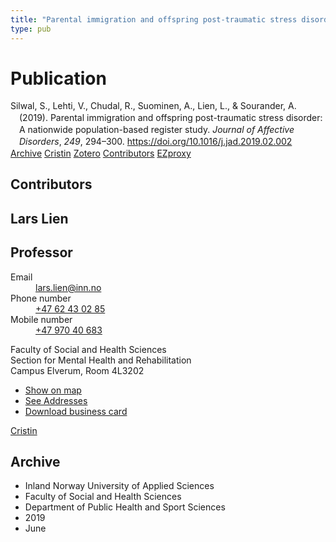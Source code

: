 ```yaml
---
title: "Parental immigration and offspring post-traumatic stress disorder: A nationwide population-based register study"
type: pub
---
```

<h1>Publication</h1>
<article id="csl-bib-container-2CTSL2AQ" class="csl-bib-container">
  <div class="csl-bib-body" style="line-height: 1.35; padding-left: 1em; text-indent:-1em;">
  <div class="csl-entry">Silwal, S., Lehti, V., Chudal, R., Suominen, A., Lien, L., &amp; Sourander, A. (2019). Parental immigration and offspring post-traumatic stress disorder: A nationwide population-based register study. <i>Journal of Affective Disorders</i>, <i>249</i>, 294&#x2013;300. <a href="https://doi.org/10.1016/j.jad.2019.02.002">https://doi.org/10.1016/j.jad.2019.02.002</a></div>
</div>
  <div class="csl-bib-buttons">
    <a href="#taxonomy-article-2CTSL2AQ" class="csl-bib-button">Archive</a>
    <a href="https://app.cristin.no/results/show.jsf?id=1703841" alt="Cristin URL" class="csl-bib-button">Cristin</a>
    <a href="http://zotero.org/groups/5022929/items/2CTSL2AQ" alt="Zotero URL" class="csl-bib-button">Zotero</a>
    <a href="#contributors-article-2CTSL2AQ" class="csl-bib-button">Contributors</a>
    <a href="http://ezproxy.inn.no/login?url=https://doi.org/10.1016/j.jad.2019.02.002" class="csl-bib-button">EZproxy</a>
  </div>
  <div id="csl-bib-meta-container-2CTSL2AQ"></div>
</article>
<div id="csl-bib-meta-2CTSL2AQ" class="csl-bib-meta">
  <article id="contributors-article-2CTSL2AQ" class="contributors-article">
    <h1>Contributors</h1>
    <div class="personas">
<div class="vrtx-hinn-person-card">
<div class="photo">
<i class="lar la-user-circle missing-person"></i>
</div>
<div class="info">
<hgroup><h1>Lars Lien</h1>
<h2>Professor</h2>
</hgroup><dl>
<dt>Email</dt>
<dd>
<a href="mailto:lars.lien@inn.no">lars.lien@inn.no</a>
</dd>
<dt>Phone number</dt>
<dd><a href="tel:+4762430285">
+47 62 43 02 85
</a></dd>
<dt>Mobile number</dt>
<dd><a href="tel:+4797040683">
+47 970 40 683
</a></dd>
</dl>
<p>
Faculty of Social and Health Sciences<br>
Section for Mental Health and Rehabilitation<br>
Campus Elverum,
Room 4L3202
</p>
<ul class="vrtx-hinn-links">
<li><a href="https://www.google.com/maps?q=60.88177,11.53669">Show on map</a></li>
<li><a href="https://www.inn.no/english/find-an-employee/lars-lien.html#vrtx-hinn-addresses">See Addresses</a></li>
<li><a href="https://www.inn.no/english/find-an-employee/lars-lien.html?vrtx=vcf">Download business card</a></li>
</ul>
</div>
</div>
<a href="https://app.cristin.no/persons/show.jsf?id=14287" alt="Cristin URL" class="personas-cristin">Cristin</a>
</div>
  </article>
  <article id="taxonomy-article-2CTSL2AQ" class="taxonomy-article">
    <h1>Archive</h1>
    <ul>
      <li>Inland Norway University of Applied Sciences</li>
      <li>Faculty of Social and Health Sciences</li>
      <li>Department of Public Health and Sport Sciences</li>
      <li>2019</li>
      <li>June</li>
    </ul>
  </article>
</div>
